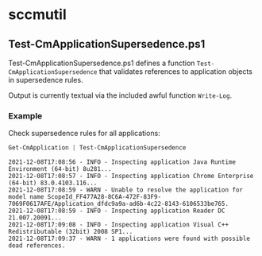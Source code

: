 # sccmutil
## Test-CmApplicationSupersedence.ps1
Test-CmApplicationSupersedence.ps1 defines a function `Test-CmApplicationSupersedence` that validates references to application objects in supersedence rules.

Output is currently textual via the included awful function `Write-Log`.
### Example
Check supersedence rules for all applications:
```powershell
Get-CmApplication | Test-CmApplicationSupersedence
```
```
2021-12-08T17:08:56 - INFO - Inspecting application Java Runtime Environment (64-bit) 8u281...
2021-12-08T17:08:57 - INFO - Inspecting application Chrome Enterprise (64-bit) 83.0.4103.116...
2021-12-08T17:08:59 - WARN - Unable to resolve the application for model name ScopeId_FF477A28-8C6A-472F-83F9-7069F0617AFE/Application_dfdc9a9a-ad6b-4c22-8143-6106533be765.
2021-12-08T17:08:59 - INFO - Inspecting application Reader DC 21.007.20091...
2021-12-08T17:09:08 - INFO - Inspecting application Visual C++ Redistributable (32bit) 2008 SP1...
2021-12-08T17:09:37 - WARN - 1 applications were found with possible dead references.
```
